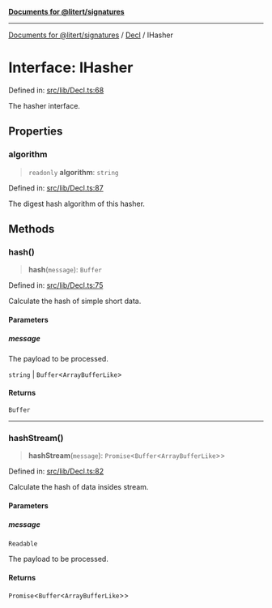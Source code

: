 [**Documents for @litert/signatures**](../../README.md)

***

[Documents for @litert/signatures](../../README.md) / [Decl](../README.md) / IHasher

# Interface: IHasher

Defined in: [src/lib/Decl.ts:68](https://github.com/litert/signatures.js/blob/master/src/lib/Decl.ts#L68)

The hasher interface.

## Properties

### algorithm

> `readonly` **algorithm**: `string`

Defined in: [src/lib/Decl.ts:87](https://github.com/litert/signatures.js/blob/master/src/lib/Decl.ts#L87)

The digest hash algorithm of this hasher.

## Methods

### hash()

> **hash**(`message`): `Buffer`

Defined in: [src/lib/Decl.ts:75](https://github.com/litert/signatures.js/blob/master/src/lib/Decl.ts#L75)

Calculate the hash of simple short data.

#### Parameters

##### message

The payload to be processed.

`string` | `Buffer`\<`ArrayBufferLike`\>

#### Returns

`Buffer`

***

### hashStream()

> **hashStream**(`message`): `Promise`\<`Buffer`\<`ArrayBufferLike`\>\>

Defined in: [src/lib/Decl.ts:82](https://github.com/litert/signatures.js/blob/master/src/lib/Decl.ts#L82)

Calculate the hash of data insides stream.

#### Parameters

##### message

`Readable`

The payload to be processed.

#### Returns

`Promise`\<`Buffer`\<`ArrayBufferLike`\>\>
